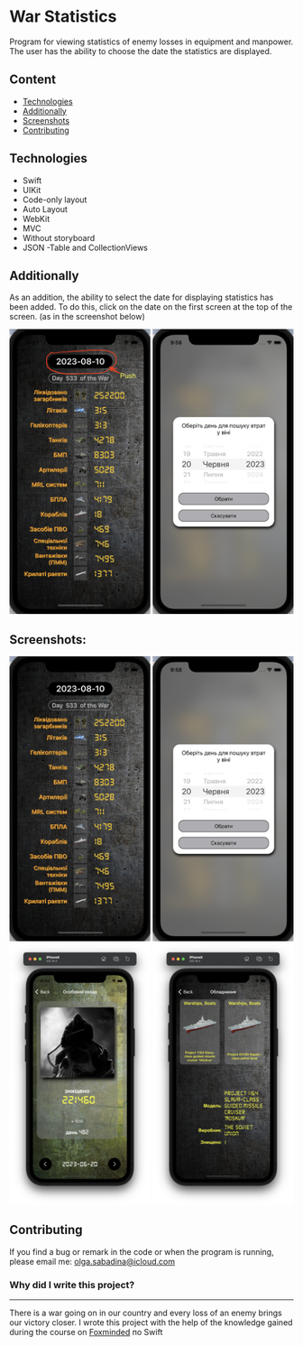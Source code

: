 # War Statistics
Program for viewing statistics of enemy losses in equipment and manpower.
The user has the ability to choose the date the statistics are displayed.

## Content
- [Technologies](#technologies)
- [Additionally](#additionally)
- [Screenshots](#screenshots)
- [Contributing](#contributing)

## Technologies
- Swift
- UIKit
- Code-only layout
- Auto Layout
- WebKit
- MVC
- Without storyboard
- JSON 
-Table and CollectionViews

## Additionally
As an addition, the ability to select the date for displaying statistics has been added. To do this, click on the date on the first screen at the top of the screen. (as in the screenshot below)

<img src="./Screenshot/pushDate.png" alt="drawing" width="250"/>
<img src="./Screenshot/date.png" alt="drawing" width="250"/>


## Screenshots:

<img src="./Screenshot/main.png" alt="drawing" width="250"/>
<img src="./Screenshot/date.png" alt="drawing" width="250"/>
<img src="./Screenshot/human.png" alt="drawing" width="250"/>
<img src="./Screenshot/technics.png" alt="drawing" width="250"/>

## Contributing
If you find a bug or remark in the code or when the program is running, please email me:
<a href="mailto:olga.sabadina@icloud.com">olga.sabadina@icloud.com</a></p>


### Why did I write this project?
___
There is a war going on in our country and every loss of an enemy brings our victory closer.
I wrote this project with the help of the knowledge gained during the course on [Foxminded]((https://lms.foxminded.ua/my/)) по Swift

